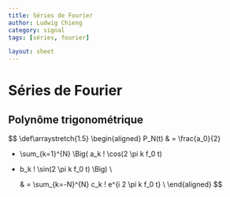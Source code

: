 ```yaml
---
title: Séries de Fourier
author: Ludwig Chieng
category: signal
tags: [séries, fourier]

layout: sheet
---
```


# Séries de Fourier

## Polynôme trigonométrique

$$
\def\arraystretch{1.5}
\begin{aligned}
  P_N(t) & = \frac{a_0}{2}
+ \sum_{k=1}^{N} \Big(
  a_k \! \cos(2 \pi k f_0 t)
+ b_k \! \sin(2 \pi k f_0 t)
  \Big) \\

  & = \sum_{k=-N}^{N}
  c_k \! e^{i 2 \pi k f_0 t} \\
\end{aligned}
$$
